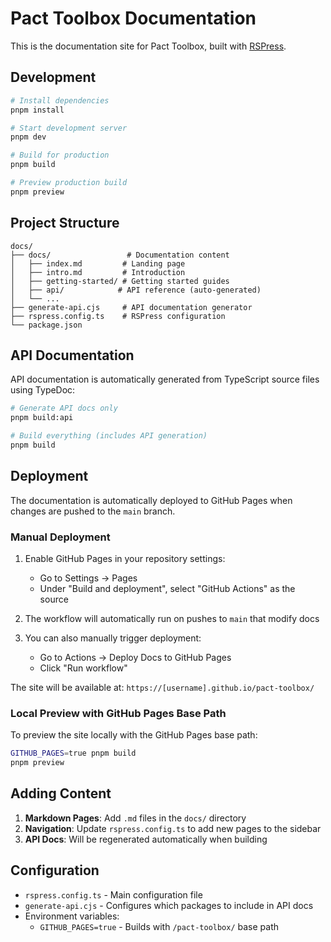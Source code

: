 # Pact Toolbox Documentation

This is the documentation site for Pact Toolbox, built with [RSPress](https://rspress.dev/).

## Development

```bash
# Install dependencies
pnpm install

# Start development server
pnpm dev

# Build for production
pnpm build

# Preview production build
pnpm preview
```

## Project Structure

```
docs/
├── docs/                 # Documentation content
│   ├── index.md         # Landing page
│   ├── intro.md         # Introduction
│   ├── getting-started/ # Getting started guides
│   ├── api/            # API reference (auto-generated)
│   └── ...
├── generate-api.cjs     # API documentation generator
├── rspress.config.ts    # RSPress configuration
└── package.json
```

## API Documentation

API documentation is automatically generated from TypeScript source files using TypeDoc:

```bash
# Generate API docs only
pnpm build:api

# Build everything (includes API generation)
pnpm build
```

## Deployment

The documentation is automatically deployed to GitHub Pages when changes are pushed to the `main` branch.

### Manual Deployment

1. Enable GitHub Pages in your repository settings:
   - Go to Settings → Pages
   - Under "Build and deployment", select "GitHub Actions" as the source

2. The workflow will automatically run on pushes to `main` that modify docs

3. You can also manually trigger deployment:
   - Go to Actions → Deploy Docs to GitHub Pages
   - Click "Run workflow"

The site will be available at: `https://[username].github.io/pact-toolbox/`

### Local Preview with GitHub Pages Base Path

To preview the site locally with the GitHub Pages base path:

```bash
GITHUB_PAGES=true pnpm build
pnpm preview
```

## Adding Content

1. **Markdown Pages**: Add `.md` files in the `docs/` directory
2. **Navigation**: Update `rspress.config.ts` to add new pages to the sidebar
3. **API Docs**: Will be regenerated automatically when building

## Configuration

- `rspress.config.ts` - Main configuration file
- `generate-api.cjs` - Configures which packages to include in API docs
- Environment variables:
  - `GITHUB_PAGES=true` - Builds with `/pact-toolbox/` base path